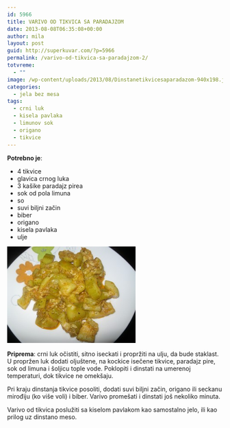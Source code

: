 ```yaml
---
id: 5966
title: VARIVO OD TIKVICA SA PARADAJZOM
date: 2013-08-08T06:35:08+00:00
author: mila
layout: post
guid: http://superkuvar.com/?p=5966
permalink: /varivo-od-tikvica-sa-paradajzom-2/
totvreme:
  - ""
image: /wp-content/uploads/2013/08/Dinstanetikvicesaparadazom-940x198.jpg
categories:
  - jela bez mesa
tags:
  - crni luk
  - kisela pavlaka
  - limunov sok
  - origano
  - tikvice
---
```

**Potrebno je**:

  * 4 tikvice
  * glavica crnog luka
  * 3 kašike paradajz pirea
  * sok od pola limuna
  * so
  * suvi biljni začin
  * biber
  * origano
  * kisela pavlaka
  * ulje

<img class="alignnone size-medium wp-image-5967" src="/wp-content/uploads/2013/08/Dinstanetikvicesaparadazom-300x225.jpg" alt="Dinstanetikvicesaparadazom" width="300" height="225" /> 

**Priprema**: crni luk očistiti, sitno iseckati i propržiti na ulju, da bude staklast. U propržen luk dodati oljuštene, na kockice isečene tikvice, paradajz pire, sok od limuna i šoljicu tople vode. Poklopiti i dinstati na umerenoj temperaturi, dok tikvice ne omekšaju.

Pri kraju dinstanja tikvice posoliti, dodati suvi biljni začin, origano ili seckanu mirođiju (ko više voli) i biber. Varivo promešati i dinstati još nekoliko minuta.

Varivo od tikvica poslužiti sa kiselom pavlakom kao samostalno jelo, ili kao prilog uz dinstano meso.